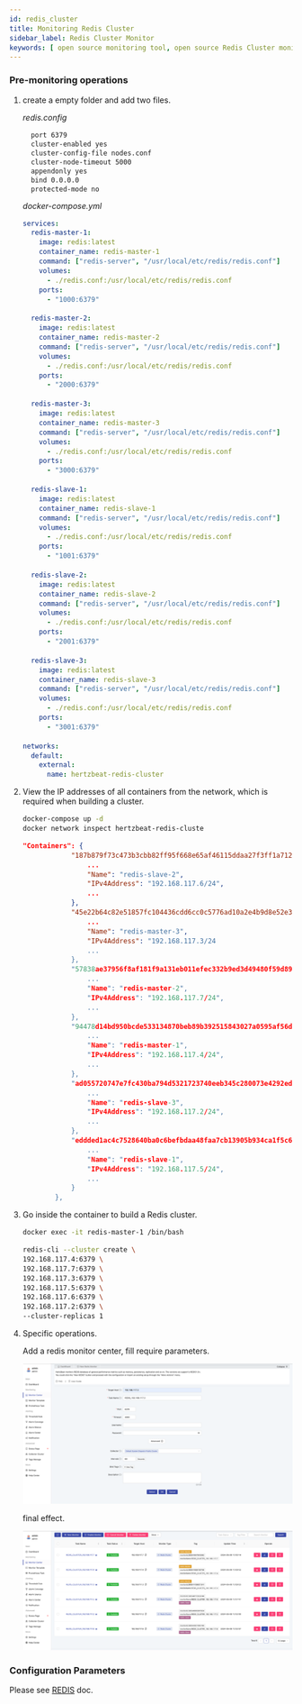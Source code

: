 ```yaml
---
id: redis_cluster
title: Monitoring Redis Cluster
sidebar_label: Redis Cluster Monitor
keywords: [ open source monitoring tool, open source Redis Cluster monitoring tool, monitoring Redis Cluster metrics ]
---
```


### Pre-monitoring operations

1. create a empty folder and add two files.

   *redis.config*

   ```shell
     port 6379
     cluster-enabled yes
     cluster-config-file nodes.conf
     cluster-node-timeout 5000
     appendonly yes
     bind 0.0.0.0
     protected-mode no

   ```

   *docker-compose.yml*

   ```yml
   services:
     redis-master-1:
       image: redis:latest
       container_name: redis-master-1
       command: ["redis-server", "/usr/local/etc/redis/redis.conf"]
       volumes:
         - ./redis.conf:/usr/local/etc/redis/redis.conf
       ports:
         - "1000:6379"

     redis-master-2:
       image: redis:latest
       container_name: redis-master-2
       command: ["redis-server", "/usr/local/etc/redis/redis.conf"]
       volumes:
         - ./redis.conf:/usr/local/etc/redis/redis.conf
       ports:
         - "2000:6379"

     redis-master-3:
       image: redis:latest
       container_name: redis-master-3
       command: ["redis-server", "/usr/local/etc/redis/redis.conf"]
       volumes:
         - ./redis.conf:/usr/local/etc/redis/redis.conf
       ports:
         - "3000:6379"

     redis-slave-1:
       image: redis:latest
       container_name: redis-slave-1
       command: ["redis-server", "/usr/local/etc/redis/redis.conf"]
       volumes:
         - ./redis.conf:/usr/local/etc/redis/redis.conf
       ports:
         - "1001:6379"

     redis-slave-2:
       image: redis:latest
       container_name: redis-slave-2
       command: ["redis-server", "/usr/local/etc/redis/redis.conf"]
       volumes:
         - ./redis.conf:/usr/local/etc/redis/redis.conf
       ports:
         - "2001:6379"

     redis-slave-3:
       image: redis:latest
       container_name: redis-slave-3
       command: ["redis-server", "/usr/local/etc/redis/redis.conf"]
       volumes:
         - ./redis.conf:/usr/local/etc/redis/redis.conf
       ports:
         - "3001:6379"

   networks:
     default:
       external:
         name: hertzbeat-redis-cluster
   ```

2. View the IP addresses of all containers from the network, which is required when building a cluster.

   ```bash
   docker-compose up -d
   docker network inspect hertzbeat-redis-cluste
   ```

   ```json
   "Containers": {
               "187b879f73c473b3cbb82ff95f668e65af46115ddaa27f3ff1a712332b981531": {
                   ...
                   "Name": "redis-slave-2",
                   "IPv4Address": "192.168.117.6/24", 
                   ...
               },
               "45e22b64c82e51857fc104436cdd6cc0c5776ad10a2e4b9d8e52e36cfb87217e": {
                   ...
                   "Name": "redis-master-3",
                   "IPv4Address": "192.168.117.3/24
                   ...
               },
               "57838ae37956f8af181f9a131eb011efec332b9ed3d49480f59d8962ececf288": {
                   ...
                   "Name": "redis-master-2",
                   "IPv4Address": "192.168.117.7/24",
                   ...
               },
               "94478d14bd950bcde533134870beb89b392515843027a0595af56dd1e3305a76": {
                   ...
                   "Name": "redis-master-1",
                   "IPv4Address": "192.168.117.4/24",
                   ...
               },
               "ad055720747e7fc430ba794d5321723740eeb345c280073e4292ed4302ff657c": {
                   ...
                   "Name": "redis-slave-3",
                   "IPv4Address": "192.168.117.2/24",
                   ...
               },
               "eddded1ac4c7528640ba0c6befbdaa48faa7cb13905b934ca1f5c69ab364c725": {
                   ...
                   "Name": "redis-slave-1",
                   "IPv4Address": "192.168.117.5/24",
                   ...
               }
           },
   ```

3. Go inside the container to build a Redis cluster.

   ```bash
   docker exec -it redis-master-1 /bin/bash
   ```

   ```bash
   redis-cli --cluster create \
   192.168.117.4:6379 \
   192.168.117.7:6379 \
   192.168.117.3:6379 \
   192.168.117.5:6379 \
   192.168.117.6:6379 \
   192.168.117.2:6379 \
   --cluster-replicas 1
   ```

4. Specific operations.

   Add a redis monitor center, fill require parameters.

   ![HertzBeat](/img/docs/help/redis-cluster-add.png)

   final effect.

   ![HertzBeat](/img/docs/help/redis-cluster-view.png)

### Configuration Parameters

   Please see [REDIS](https://hertzbeat.apache.org/docs/help/redis) doc.
